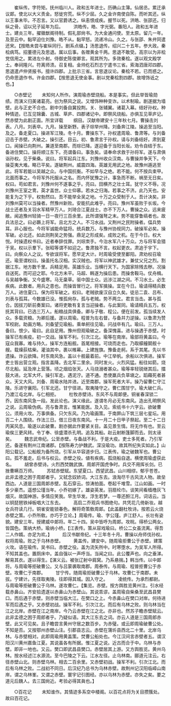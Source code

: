 <!-- { "loadSidebar": true } -->
　　崔纵传。字符矩。抚州临川人。政和五年进士。历确山主簿。仙居丞。累迁承议郞。使北以大义责金。怒徙穷荒。纵不少屈。久之金许南使自陈。而听其还。纵以王事未毕。不忍言。又以官爵诱之。纵恚恨成疾。握节以死。洪皓、张邵还。归纵之骨。诏以兄子延年为后。 
　　洪皓传。皓、字光弼。番阳人。政和五年进士。建炎三年。擢徽猷阁待制。假礼部尙书。为大金通问使。至太原。留几一年。及至云中。黏罕迫仕刘豫。皓不从。黏罕怒。流递冷山。久之。与张邵、朱弁同遣还宋。【按皓未尝与崔纵同行。剧系点缀。】汤思退传。绍兴二十五年。参大政。秦桧病笃。招董德元及思退。属以后事。各赠黄金千两。思退不敢受。高宗以为非桧党信用之。累进左仆射。侍御史陈俊卿言。观其所为。多效秦桧。遂以观文殿学士。奉祠隆兴。符离师溃。召复相。金帅纥石烈志宁遣书三省。索海泗唐邓四郡。思退遣卢仲贤报书。擅许四郡。上批示三省。言思退议论。秦桧不若。已而惑之。仍命思退作书。许金四郡。【按思退无使金事。剧以党秦桧割四郡。故增饰诋之也。】 

　　○赤壁记 
　　未知何人所作。演周瑜赤壁烧船。本是事实。但此举皆瑜勋绩。而演义归美诸葛亮。创为祭风之说。又增饰种种变诈。以术制瑜。剧遂据为墙壁。此与正史不合也。剧中刘备自冀投荆。关、张辅翼。诸葛入幕。结好孙权。种种情迹。已互见锦囊、古城、草庐、四郡诸记中。即祭风烧船。亦俱互见草庐记。然赤壁为此剧正面。所宜详载 
　　纲目。汉献帝建安十三年秋七月。曹操击刘表。八月。刘表卒。九月。操至新野。表子琮举州降。刘备奔江陵。操追至当阳。及之。备走夏口。操进军江陵。冬十月。曹操东下。孙权遣周瑜、鲁肃等。与刘备迎击于赤壁。大破之。操引还。目云。初、鲁肃言于孙权。请与刘备结好。肃到夏口。闻操已向荆州。兼道至南郡。而琮已降。遂迎备于当阳长坂。劝令自结于东。备进住樊口。操将顺江东下。亮谓备曰。事急矣。请奉命求救于孙将军。遂与肃俱诣孙权。见于柴桑。说曰。将军起兵江东。刘豫州收众汉南。与曹操并争天下。今操芟夷大难。略已平矣。遂破荆州。威震四海。英雄无用武之地。故豫州遁逃至此。将军若能以吴越之众。与中国抗衡。不如早与之绝。若不能。何不按兵束甲。北面而事之。今将军外托服从之名。而内怀犹豫之计。事急而不断。祸至无日矣。权曰。苟如君言。刘豫州何不遂事之乎。亮曰。田横齐之壮士耳。犹守义不辱。况刘豫州王室之冑。英才盖世。众士仰慕。若水之归海。若事之不济。此乃天也。安能复为之下乎。权勃然曰。吾不能举全吴之地。十万之众受制于人。吾计决矣。非刘豫州莫可以当操者。然豫州新败。安能抗此难乎。亮曰。豫州军虽败于长坂。今战士还者及关羽水军精甲万人。刘琦合江夏战士。亦不下万人。曹操之众。远来疲敝。闻追豫州轻骑一日一夜行三百余里。此所谓强弩之末。势不能穿鲁缟者也。故兵法忌之。曰必蹶上将军。且北方之人。不习水战。又荆州之民附操者。偪兵势耳。非心服也。今将军诚能命猛将。统兵数万。与豫州协规同力。破操军必矣。操军破。必北还。如此则荆吴之势强。鼎足之形成矣。成败之机。在于今日。权大悦。时操遗权书曰。近者奉辞伐罪。刘琮朿手。今治水军八十万众。方与将军会猎于吴。权以示羣下。张昭等谓不如迎之。鲁肃独不言。权起更衣。肃追于宇下。曰。向察众人之议。专欲误将军。愿早定大计。时周瑜受使至鄱阳。肃劝权召瑜还。瑜至谓权曰。操虽托名汉相。实汉贼也。将军以神武雄才。兼仗父兄之烈。割据江东。地方数千里。兵精足用。英雄乐业。当横行天下。为国家除残去秽。况操自送死。而可迎之耶。今北方未平。马超、韩遂为操后患。而操舍鞍马。仗舟楫。与吴越争衡。又今盛寒。马无稾草。驱中国士众。远涉江湖之间。不习水土。必生疾病。此数者。用兵之患也。而操皆冒行之。将军擒操。宜在今日。瑜请得精兵数万人。进住夏口。保为将军破之。权曰。老贼欲废汉自立久矣。徒忌二袁、吕布、刘表与孤耳。今数雄已没。惟孤尙存。孤与老贼。势不两立。君言当击。甚与孤合。因拔刀斫前奏案曰。诸将吏敢有复言当迎操者。与此案同。瑜请精兵五万。权抚其背曰。已选三万人。船粮战具俱备。卿与子敬、程公。便在前发。孤当续发人众。多载资粮。为卿后援。遂以周瑜。程普为左右督。与备幷力逆操。以鲁肃为赞军校尉。助画方略。刘备望见瑜船。乘单舸往见瑜。问战卒有几。瑜曰。三万人。备曰。恨少。瑜曰。此自足用。豫州但观瑜破之。备深愧喜。进与操遇于赤壁。时操军已有疾疫。初一交战。操军不利。引次江北。瑜等在南岸。瑜部将黄盖曰。今寇众我寡。难与持久。操军方连船舰。首尾相接。可烧而走也。乃取艨艟鬬舰十艘。载燥荻枯柴。灌油其中。裹以帷幕。上建旌旗。豫备走舸。系于其尾。先以书遗操。诈云欲降。时东南风急。盖以十舰最着前。中江举帆。余船以次俱进。操军吏士皆出营立观。指言盖降。去北军二里余。同时发火。火烈风猛。船往如箭。烧尽北船。延及岸上营落。顷之烟焰张天。人马烧溺者甚众。瑜等率轻锐继其后。擂鼓大进。北军大坏。操引军走。遇泥泞。道不通。悉使羸兵负草塡之。蹈藉死者甚众。天又大风。刘备、周瑜水陆并进。近至南郡。操军死者大半。操乃留曹仁守江陵。乐进守襄阳。引军北还。甘宁径进。取夷陵守之。曹仁围甘宁。瑜大破仁兵。乃渡江屯北岸。与仁相拒。 
　　杜牧赤壁诗。东风不与周郞便。铜雀春深锁二乔。因东南风急一段。发此论也。演义缘此。遂谓冬月必无东南风。造出孔明祭风之说。云周瑜伪病。亮与鲁肃言。惟某能医。及入见。索纸书十六字云。欲破曹公。须用火攻。万事俱备。只欠东风。乃为瑜画策。于南屛山下筑三层七星坛。用百二十人围绕。作法三日。借三日夜东南风。十一月二十日甲子祭起。至二十二日丙寅风息。瑜遂以此破曹。剧亦据此作要紧关目。盖见景生情。将无作有也。至云瑜俟三更风转。令丁奉、徐盛潜杀孔明。追及其船。赵云射断篷脚而去。则太诬矣。 
　　魏志武帝纪。公至赤壁。与备战不利。于是大疫。吏士多死者。乃引军还。备遂有荆州江南诸郡。【按陈寿力护魏武。深没瑜功。故其所纪失实如此。】山阳公载记。公船舰为备所烧。引军从华容道步归。江表传。瑜之破魏军也。曹公曰。孤不羞走。后书与权云。赤壁之役。値有疾病。孤烧船自退。横使周瑜虚获此名。 
　　胡曾赤壁诗。火烈西焚魏武旗。周郞开国虎争时。兵交不用挥长剑。已挫曹瞒百万师。 
　　苏轼赤壁赋。东望夏口。西望武昌。山川相缪。郁乎苍苍。此非孟德之困于周郞者乎。又轼念奴娇词。大江东去。浪淘尽千古风流人物。故垒西边。人道是三国周郞赤壁。乱石穿云。惊涛拍面。卷起千堆雪。江山如画。一时多少豪杰。遥想公瑾当年。小乔初嫁了。雄姿英发。羽扇纶巾。谈笑间看樯橹灰飞烟灭。故国神游。多情应笑我。早生华发。浮生若梦。一尊还酹江月。词话云。当以铜琵琶铁绰板唱大江东去。 
　　高启二乔观兵书图绝句。共凭花几倚新妆。越女兵符读几行。铜雀安能锁春色。解将奇策敎周郞。【此盖翻杜牧诗。按若云火烧赤壁之策。小乔所敎。亦巧于立论。】周瑜传。瑜、字公瑾。庐江舒人。长壮有姿貌。建安三年。授建威中郞将。年二十四。吴中皆呼为周郞。攻皖。得桥公两女。皆国色。策纳大桥。瑜纳小桥。【江表传。策从容戏瑜曰。桥公二女虽流离。得吾二人作婿。亦足为欢。】 
　　后汉书献帝纪。十三年冬十月。曹操以舟师伐孙权。权将周瑜。败之于乌林赤壁。 
　　黄盖传。建安中。随周瑜拒曹公于赤壁。建策火攻。语在瑜传。吴书曰。赤壁之役。盖为流矢所中。时寒堕水。为吴军人所得。不知其盖也。置厕床中。盖自强以一声呼当。当闻之曰。此公覆声也。向之垂涕。解易其衣。遂以得生。【演义云。被张辽射中肩窝。乃系悬揣。】韩当传。以中郞将。与周瑜等拒破曹公。又与吕蒙袭取南郡。周泰传。与周瑜、程普拒曹公于赤壁。攻曹仁于南郡。 
　　甘宁传。随周瑜拒破曹公于乌林。攻曹仁于南郡。未拔。宁建计。先径取夷陵。往即得其城。因入守之。 
　　凌统传。为承烈都尉。与周瑜等拒破曹公于乌林。遂攻曹仁。【集览。赤壁。按方舆胜览黄州注。引水经载赤鼻山。齐安拾遗遂以赤鼻山为赤壁山。其说乖谬。盖周瑜自柴桑至武昌县樊口。而后遇于赤壁。则赤壁当临大江。在樊口之上。今赤鼻山在樊口对岸。何待进军而后遇之乎。又赤壁初战。操军不利。引次江北。而后有乌林之败。则乌林当在江之北岸。赤壁在江之南岸。今乃云赤壁在江之北。亦非也。然苏子瞻赤壁赋云。此非孟德之困于周郎者乎。乃疑似语。其大江东去之词。亦云人道是三国周郎赤壁。此又可见矣。且子瞻尝言黄州守居之数百步。为赤璧。或云即周瑜破曹公处。不知是否。又按鄂州赤壁山注。引郡县志云。赤壁在蒲圻县西北二十里。北岸乌林。与赤壁相对。此即周瑜用黄盖策。焚曹公船处也。今江汉间言赤壁者五。谓汉阳汉川黄州嘉鱼江夏。其说虽各有所据。惟江夏之说。近古而合于中。乌林与赤壁。即非一地也。又云。樊口即武昌县樊口。赤壁居其上游。又方舆胜览。黄州乌林。按水经述江水源流。至今巴陵之下云。江水左径。止乌林南。郦道元注云。右径赤壁山北。则赤壁乌林。相去二百余里。又赤壁初战。操军不利。引次江北。而后有乌林之败。二战初不同日。后汉纪乃总书为乌林赤壁。故荆州记汉阳临嶂山南岸。谓之乌林峯。又谓之赤壁。寰宇记引图经。亦以乌林为赤壁。亦失之矣。要之道元后魏人。去三国尙近。考验必得其眞也。】 

　　○百花记 
　　未知谁作。其情迹多系空中楼阁。以百花点将为关目攒簇处。故曰百花记。 
